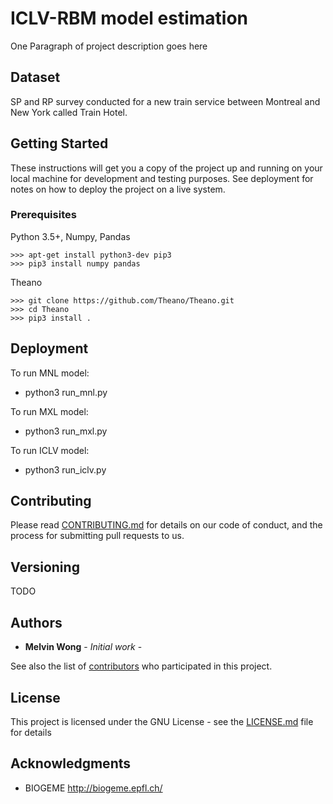 # ICLV-RBM model estimation

One Paragraph of project description goes here

## Dataset

SP and RP survey conducted for a new train service between Montreal and New York called Train Hotel.

## Getting Started

These instructions will get you a copy of the project up and running on your local machine for development and testing purposes. See deployment for notes on how to deploy the project on a live system.


### Prerequisites

Python 3.5+, Numpy, Pandas

```
>>> apt-get install python3-dev pip3
>>> pip3 install numpy pandas
```

Theano

```
>>> git clone https://github.com/Theano/Theano.git
>>> cd Theano
>>> pip3 install .
```

## Deployment

To run MNL model:
* python3 run_mnl.py

To run MXL model:
* python3 run_mxl.py

To run ICLV model:
* python3 run_iclv.py

## Contributing

Please read [CONTRIBUTING.md](CONTRIBUTING.md) for details on our code of conduct, and the process for submitting pull requests to us.

## Versioning

TODO

## Authors

* **Melvin Wong** - *Initial work* -

See also the list of [contributors](https://github.com/mwong009/iclv_rbm/contributors) who participated in this project.

## License

This project is licensed under the GNU License - see the [LICENSE.md](LICENSE.md) file for details

## Acknowledgments

* BIOGEME http://biogeme.epfl.ch/
